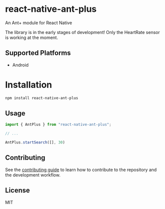 # react-native-ant-plus

An Ant+ module for React Native

The library is in the early stages of development!
Only the HeartRate sensor is working at the moment.

## Supported Platforms

- Android

# Installation

```sh
npm install react-native-ant-plus
```

## Usage

```js
import { AntPlus } from "react-native-ant-plus";

// ...

AntPlus.startSearch([], 30)
```

## Contributing

See the [contributing guide](CONTRIBUTING.md) to learn how to contribute to the repository and the development workflow.

## License

MIT
